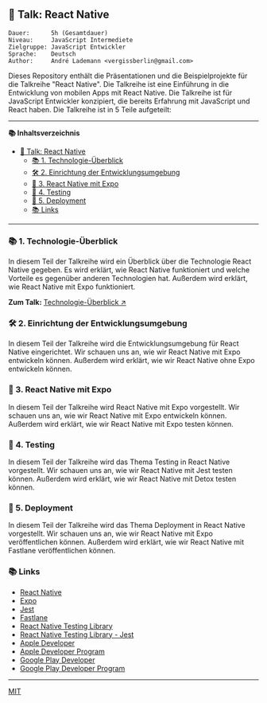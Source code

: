 ## 💬 Talk: React Native

```text
Dauer:      5h (Gesamtdauer)
Niveau:     JavaScript Intermediete
Zielgruppe: JavaScript Entwickler
Sprache:    Deutsch
Author:     André Lademann <vergissberlin@gmail.com>
```

Dieses Repository enthält die Präsentationen und die Beispielprojekte für die Talkreihe "React Native". Die Talkreihe ist eine Einführung in die Entwicklung von mobilen Apps mit React Native. Die Talkreihe ist für JavaScript Entwickler konzipiert, die bereits Erfahrung mit JavaScript und React haben. Die Talkreihe ist in 5 Teile aufgeteilt:

---

**📚 Inhaltsverzeichnis**

- [💬 Talk: React Native](#-talk-react-native)
  - [📚 1. Technologie-Überblick](#-1-technologie-überblick)
  - [🛠 2. Einrichtung der Entwicklungsumgebung](#-2-einrichtung-der-entwicklungsumgebung)
  - [📱 3. React Native mit Expo](#-3-react-native-mit-expo)
  - [🧪 4. Testing](#-4-testing)
  - [🚀 5. Deployment](#-5-deployment)
  - [📚 Links](#-links)

---

### 📚 1. Technologie-Überblick

In diesem Teil der Talkreihe wird ein Überblick über die Technologie React Native gegeben. Es wird erklärt, wie React Native funktioniert und welche Vorteile es gegenüber anderen Technologien hat. Außerdem wird erklärt, wie React Native mit Expo funktioniert.

**Zum Talk:** [Technologie-Überblick ↗ ](./Talks/Talk_01_technology.md)

### 🛠 2. Einrichtung der Entwicklungsumgebung

In diesem Teil der Talkreihe wird die Entwicklungsumgebung für React Native eingerichtet. Wir schauen uns an, wie wir React Native mit Expo entwickeln können. Außerdem wird erklärt, wie wir React Native ohne Expo entwickeln können.

### 📱 3. React Native mit Expo

In diesem Teil der Talkreihe wird React Native mit Expo vorgestellt. Wir schauen uns an, wie wir React Native mit Expo entwickeln können. Außerdem wird erklärt, wie wir React Native mit Expo testen können.

### 🧪 4. Testing

In diesem Teil der Talkreihe wird das Thema Testing in React Native vorgestellt. Wir schauen uns an, wie wir React Native mit Jest testen können. Außerdem wird erklärt, wie wir React Native mit Detox testen können.

### 🚀 5. Deployment

In diesem Teil der Talkreihe wird das Thema Deployment in React Native vorgestellt. Wir schauen uns an, wie wir React Native mit Expo veröffentlichen können. Außerdem wird erklärt, wie wir React Native mit Fastlane veröffentlichen können.

### 📚 Links

- [React Native](https://reactnative.dev/)
- [Expo](https://expo.io/)
- [Jest](https://jestjs.io/)
- [Fastlane](https://fastlane.tools/)
- [React Native Testing Library](https://callstack.github.io/react-native-testing-library/)
- [React Native Testing Library - Jest](https://callstack.github.io/react-native-testing-library/docs/api-jest)
- [Apple Developer](https://developer.apple.com/)
- [Apple Developer Program](https://developer.apple.com/programs/)
- [Google Play Developer](https://play.google.com/apps/publish/)
- [Google Play Developer Program](https://play.google.com/apps/publish/signup/)

----

[MIT](LICENSE)
